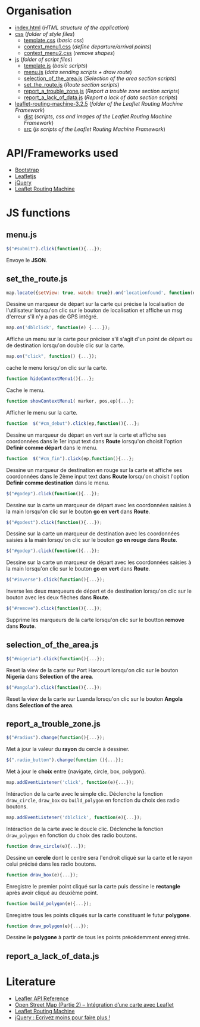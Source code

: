 # Organisation
* [index.html](index.html) (*HTML structure of the application*)
* [css](css) (*folder of style files*)
  * [template.css](css/template.css) (*basic css*)
  * [context_menu1.css](css/context_menu1.css) (*define departure/arrival points*)
  * [context_menu2.css](css/context_menu2.css) (*remove shapes*)
* [js](js) (*folder of script files*)
  * [template.js](js/template.js) (*basic scripts*)
  * [menu.js](js/menu.js) (*data sending scripts + draw route*)
  * [selection_of_the_area.js](js/selection_of_the_area.js) (*Selection of the area section scripts*)
  * [set_the_route.js](js/set_the_route.js) (*Route section scripts*)
  * [report_a_trouble_zone.js](js/report_a_trouble_zone.js) (*Report a trouble zone section scripts*)
  * [report_a_lack_of_data.js](js/report_a_lack_of_data.js) (*Report a lack of data section scripts*)
* [leaflet-routing-machine-3.2.5](leaflet-routing-machine-3.2.5) (*folder of the Leaflet Routing Machine Framework*)
  * [dist](leaflet-routing-machine-3.2.5/dist) (*scripts, css and images of the Leaflet Routing Machine Framework*)
  * [src](leaflet-routing-machine-3.2.5/src) (*js scripts of the Leaflet Routing Machine Framework*)

# API/Frameworks used
* [Bootstrap](http://getbootstrap.com/)
* [Leafletjs](http://leafletjs.com/)
* [jQuery](https://jquery.com/)
* [Leaflet Routing Machine](http://www.liedman.net/leaflet-routing-machine/)

# JS functions
## menu.js
```js
$("#submit").click(function(){...});
```
Envoye le **JSON**.
## set_the_route.js
```js
map.locate({setView: true, watch: true}).on('locationfound', function(e){...}).on('locationerror', function(e){});
```
Dessine un marqueur de départ sur la carte qui précise la localisation de l'utilisateur lorsqu'on clic sur le bouton de localisation et affiche un msg d'erreur s'il n'y a pas de GPS intégré.
```js
map.on('dblclick', function(e) {....});
```
Affiche un menu sur la carte pour préciser s'il s'agit d'un point de départ ou de destination lorsqu'on double clic sur la carte.
```js
map.on("click", function() {...});
```
cache le menu lorsqu'on clic sur la carte.
```js
function hideContextMenu1(){...};
```
Cache le menu.
```js
function showContextMenu1( marker, pos,ep){...};
```
Afficher le menu sur la carte.
```js
function  $("#cm_debut").click(ep,function(){...};
```
Dessine un marqueur de départ en vert sur la carte et affiche ses coordonnées dans le 1er input text dans **Route** lorsqu'on choisit l'option **Definir comme départ** dans le menu.
```js
function  $("#cm_fin").click(ep,function(){...};
```
Dessine un marqueur de destination en rouge sur la carte et affiche ses coordonnées dans le 2ème input text dans **Route** lorsqu'on choisit l'option **Definir comme destination** dans le menu.
```js
$("#godep").click(function(){...});
```
Dessine sur la carte un marqueur de départ avec les coordonnées saisies à la main lorsqu'on clic sur le bouton **go en vert** dans **Route**.
```js
$("#godest").click(function(){...});
```
Dessine sur la carte un marqueur de destination avec les coordonnées saisies à la main lorsqu'on clic sur le bouton **go en rouge** dans **Route**.
```js
$("#godep").click(function(){...});
```
Dessine sur la carte un marqueur de départ avec les coordonnées saisies à la main lorsqu'on clic sur le bouton **go en vert** dans **Route**.
```js
$("#inverse").click(function(){...});
```
Inverse les deux marqueurs de départ et de destination lorsqu'on clic sur le bouton avec les deux flèches dans **Route**.
```js
$("#remove").click(function(){...});
```
Supprime les marqueurs de la carte lorsqu'on clic sur le boutton **remove** dans **Route**.
## selection_of_the_area.js
```js
$("#nigeria").click(function(){...});
```
Reset la view de la carte sur Port Harcourt lorsqu'on clic sur le bouton **Nigeria** dans **Selection of the area**.
```js
$("#angola").click(function(){...});
```
Reset la view de la carte sur Luanda lorsqu'on clic sur le bouton **Angola** dans **Selection of the area**.
## report_a_trouble_zone.js
```js
$("#radius").change(function(){...});
```
Met à jour la valeur du **rayon** du cercle à dessiner.
```js
$(".radio_button").change(function (){...});
```
Met à jour le **choix** entre {navigate, circle, box, polygon}.
```js
map.addEventListener('click', function(e){...});
```
Intéraction de la carte avec le simple clic.
Déclenche la fonction ```draw_circle```, ```draw_box``` ou ```build_polygon``` en fonction du choix des radio boutons.
```js
map.addEventListener('dblclick', function(e){...});
```
Intéraction de la carte avec le doucle clic.
Déclenche la fonction ```draw_polygon``` en fonction du choix des radio boutons.
```js
function draw_circle(e){...});
```
Dessine un **cercle** dont le centre sera l'endroit cliqué sur la carte et le rayon celui précisé dans les radio boutons.
```js
function draw_box(e){...});
```
Enregistre le premier point cliqué sur la carte puis dessine le **rectangle** après avoir cliqué au deuxième point.
```js
function build_polygon(e){...});
```
Enregistre tous les points cliqués sur la carte constituant le futur **polygone**.
```js
function draw_polygon(e){...});
```
Dessine le **polygone** à partir de tous les points précédemment enregistrés.
## report_a_lack_of_data.js
# Literature
* [Leafler API Reference](http://leafletjs.com/reference.html)
* [Open Street Map (Partie 2) – Intégration d’une carte avec Leaflet](https://blog.netapsys.fr/open-street-map-partie-2-integration-dune-carte-avec-leaflet/)
* [Leaflet Routing Machine](http://www.liedman.net/leaflet-routing-machine/#getting-started)
* [jQuery : Ecrivez moins pour faire plus !](https://openclassrooms.com/courses/jquery-ecrivez-moins-pour-faire-plus/decouvrir-jquery)
